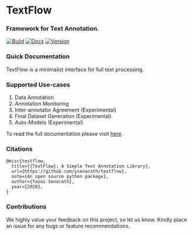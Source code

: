 # TextFlow

### Framework for Text Annotation.

[![Build](https://github.com/ysenarath/textflow/workflows/Python%20package/badge.svg)](https://github.com/ysenarath/textflow)
[![Docs](https://readthedocs.org/projects/pip/badge?version=latest&style=flat)](https://docs.textflow.app/)
[![Version](https://img.shields.io/pypi/v/textflow)](https://pypi.org/project/textflow/)

### Quick Documentation

TextFlow is a minimalist interface for full text processing.

### Supported Use-cases

1) Data Annotation 
2) Annotation Monitoring
3) Inter-annotator Agreement (Experimental)
4) Final Dataset Generation (Experimental)
5) Auto-Models (Experimental)
    
To read the full documentation please visit [here](https://docs.textflow.app/).

### Citations

```
@misc{textflow,
  title={{TextFlow}: A Simple Text Annotation Library},
  url={https://github.com/ysenarath/textflow},
  note={An open source python package},
  author={Yasas Senarath},
  year={2020},
}
```

### Contributions

We highly value your feedback on this project, 
so let us know. Kindly place an issue for any bugs or feature recommendations.



